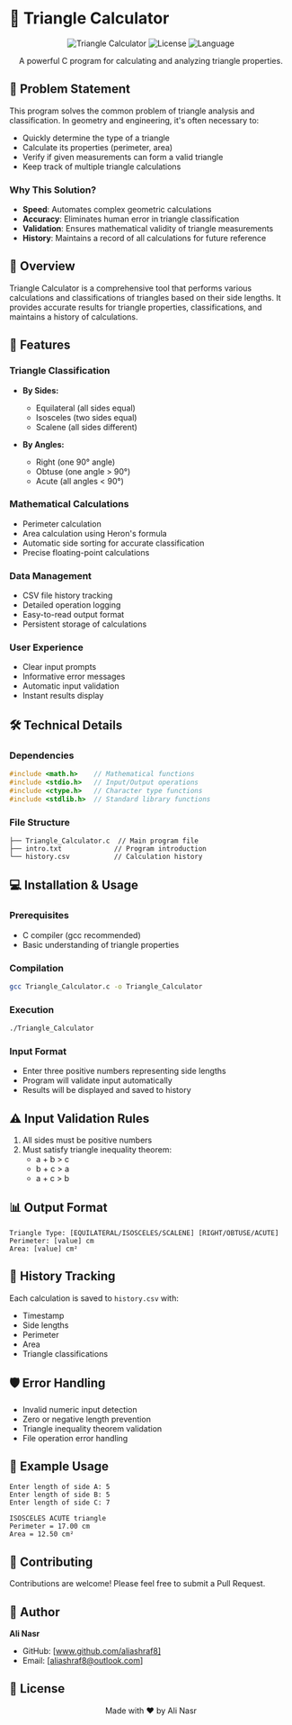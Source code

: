# 📐 Triangle Calculator

<div align="center">

![Triangle Calculator](https://img.shields.io/badge/Version-1.0.0-blue)
![License](https://img.shields.io/badge/License-MIT-green)
![Language](https://img.shields.io/badge/Language-C-orange)

A powerful C program for calculating and analyzing triangle properties.

</div>

## 🎯 Problem Statement

This program solves the common problem of triangle analysis and classification. In geometry and engineering, it's often necessary to:
- Quickly determine the type of a triangle
- Calculate its properties (perimeter, area)
- Verify if given measurements can form a valid triangle
- Keep track of multiple triangle calculations

### Why This Solution?
- **Speed**: Automates complex geometric calculations
- **Accuracy**: Eliminates human error in triangle classification
- **Validation**: Ensures mathematical validity of triangle measurements
- **History**: Maintains a record of all calculations for future reference

## 🌟 Overview

Triangle Calculator is a comprehensive tool that performs various calculations and classifications of triangles based on their side lengths. It provides accurate results for triangle properties, classifications, and maintains a history of calculations.

## 🎯 Features

### Triangle Classification
- **By Sides:**
  - Equilateral (all sides equal)
  - Isosceles (two sides equal)
  - Scalene (all sides different)

- **By Angles:**
  - Right (one 90° angle)
  - Obtuse (one angle > 90°)
  - Acute (all angles < 90°)

### Mathematical Calculations
- Perimeter calculation
- Area calculation using Heron's formula
- Automatic side sorting for accurate classification
- Precise floating-point calculations

### Data Management
- CSV file history tracking
- Detailed operation logging
- Easy-to-read output format
- Persistent storage of calculations

### User Experience
- Clear input prompts
- Informative error messages
- Automatic input validation
- Instant results display

## 🛠️ Technical Details

### Dependencies
```c
#include <math.h>    // Mathematical functions
#include <stdio.h>   // Input/Output operations
#include <ctype.h>   // Character type functions
#include <stdlib.h>  // Standard library functions
```

### File Structure
```
├── Triangle_Calculator.c  // Main program file
├── intro.txt             // Program introduction
└── history.csv           // Calculation history
```

## 💻 Installation & Usage

### Prerequisites
- C compiler (gcc recommended)
- Basic understanding of triangle properties

### Compilation
```bash
gcc Triangle_Calculator.c -o Triangle_Calculator
```

### Execution
```bash
./Triangle_Calculator
```

### Input Format
- Enter three positive numbers representing side lengths
- Program will validate input automatically
- Results will be displayed and saved to history

## ⚠️ Input Validation Rules

1. All sides must be positive numbers
2. Must satisfy triangle inequality theorem:
   - a + b > c
   - b + c > a
   - a + c > b

## 📊 Output Format

```
Triangle Type: [EQUILATERAL/ISOSCELES/SCALENE] [RIGHT/OBTUSE/ACUTE]
Perimeter: [value] cm
Area: [value] cm²
```

## 🔄 History Tracking

Each calculation is saved to `history.csv` with:
- Timestamp
- Side lengths
- Perimeter
- Area
- Triangle classifications

## 🛡️ Error Handling

- Invalid numeric input detection
- Zero or negative length prevention
- Triangle inequality theorem validation
- File operation error handling

## 📝 Example Usage

```
Enter length of side A: 5
Enter length of side B: 5
Enter length of side C: 7

ISOSCELES ACUTE triangle
Perimeter = 17.00 cm
Area = 12.50 cm²
```

## 🤝 Contributing

Contributions are welcome! Please feel free to submit a Pull Request.

## 👤 Author

**Ali Nasr**
- GitHub: [www.github.com/aliashraf8]
- Email: [aliashraf8@outlook.com]

## 📄 License

<div align="center">
Made with ❤️ by Ali Nasr
</div> 